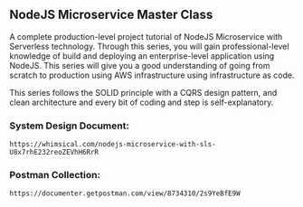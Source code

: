 ## NodeJS Microservice Master Class

A complete production-level project tutorial of NodeJS Microservice with Serverless technology. Through this series, you will gain professional-level knowledge of build and deploying an enterprise-level application using NodeJS. This series will give you a good understanding of going from scratch to production using AWS infrastructure using infrastructure as code.

This series follows the SOLID principle with a CQRS design pattern, and clean architecture and every bit of coding and step is self-explanatory.

### System Design Document:

    https://whimsical.com/nodejs-microservice-with-sls-U8x7rhE232reoZEVhH6RrR

### Postman Collection:

    https://documenter.getpostman.com/view/8734310/2s9YeBfE9W

